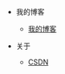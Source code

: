 * 我的博客
  * [我的博客](https://juejin.cn/user/990016489928797)
  
* 关于
  * [CSDN](https://blog.csdn.net/pu_liang/)
